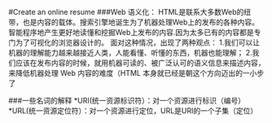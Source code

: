#Create an online resume
###Web 语义化：
HTML是联系大多数Web的纽带，也是内容的载体。搜索引擎地诞生为了机器处理Web上的发布的各种内容。
智能程序地产生更好地读懂和挖掘Web上发布的内容.因为太多已有的内容都是专门为了可视化的浏览器设计的。
面对这种情况，出现了两种观点：
1.我们可以让机器的理解能力越来越接近人类，人能看懂、听懂的东西，机器也能理解；
2.我们应该在发布内容的时候，就用机器可读的、被广泛认可的语义信息来描述内容，来降低机器处理 Web 内容的难度（HTML 本身就已经是朝这个方向迈出的一小步了

###一些名词的解释
*URI(统一资源标识符）：对一个资源进行标识（编号）
*URL(统一资源定位符）：对一个资源进行定位，URL是URI的一个子集（定位）
